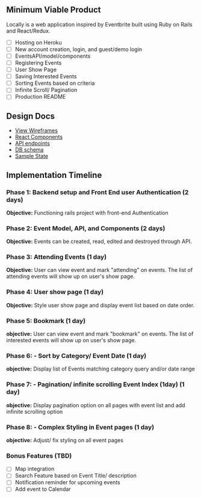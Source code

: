 
## Minimum Viable Product

Locally is a web application inspired by Eventbrite built using Ruby on Rails
and React/Redux.  

- [ ] Hosting on Heroku
- [ ] New account creation, login, and guest/demo login
- [ ] EventsAPI/model/components
- [ ] Registering Events
- [ ] User Show Page
- [ ] Saving Interested Events
- [ ] Sorting Events based on criteria
- [ ] Infinite Scroll/ Pagination
- [ ] Production README

## Design Docs
* [View Wireframes][wireframes]
* [React Components][components]
* [API endpoints][api-endpoints]
* [DB schema][schema]
* [Sample State][sample-state]

[wireframes]: wireframes
[components]: docs/component-hierarchy.md
[sample-state]: docs/sample-state.md
[api-endpoints]: docs/api-endpoints.md
[schema]: docs/schema.md

## Implementation Timeline

### Phase 1: Backend setup and Front End user Authentication (2 days)

**Objective:** Functioning rails project with front-end Authentication

### Phase 2: Event Model, API, and Components (2 days)

**Objective:** Events can be created, read, edited and destroyed through API.

### Phase 3: Attending Events (1 day)

**Objective:** User can view event and mark "attending" on events. The list of attending events will show up on user's show page.

### Phase 4: User show page (1 day)

**Objective:** Style user show page and display event list based on date order.

### Phase 5: Bookmark (1 day)

**objective:**  User can view event and mark "bookmark" on events. The list of interested events will show up on user's show page.

### Phase 6: - Sort by Category/ Event Date (1 day)

**objective:** Display list of Events matching category query and/or date range

### Phase 7: - Pagination/ infinite scrolling Event Index (1day) (1 day)

**objective:** Display pagination option on all pages with event list and add infinite scrolling option

### Phase 8: - Complex Styling in Event pages (1 day)

**objective:** Adjust/ fix styling on all event pages

### Bonus Features (TBD)
- [ ] Map integration
- [ ] Search Feature based on Event Title/ description
- [ ] Notification reminder for upcoming events
- [ ] Add event to Calendar
